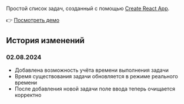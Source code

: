 Простой список задач, созданный с помощью [Create React App](https://github.com/facebook/create-react-app).

👉 [Посмотреть демо](https://todo-react-xi-tan.vercel.app/)

## История изменений
### 02.08.2024
- Добавлена возможность учёта времени выполнения задачи
- Время существования задачи обновляется в режиме реального времени
- После добавления новой задачи поле ввода теперь очищается корректно
